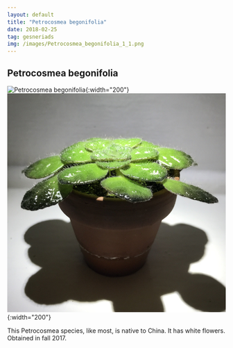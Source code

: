 ```yaml
---
layout: default
title: "Petrocosmea begonifolia"
date: 2018-02-25
tag: gesneriads
img: /images/Petrocosmea_begonifolia_1_1.png
---
```


## Petrocosmea begonifolia

![Petrocosmea begonifolia](/images/Petrocosmea_begonifolia_1_1.png){:width="200"}
![Petrocosmea begonifolia](/images/Petrocosmea_begonifolia_2_1.png){:width="200"}

This Petrocosmea species, like most, is native to China. It has white flowers. Obtained in fall 2017. 
